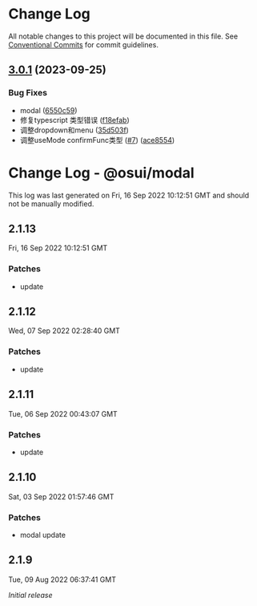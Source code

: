 # Change Log

All notable changes to this project will be documented in this file.
See [Conventional Commits](https://conventionalcommits.org) for commit guidelines.

## [3.0.1](https://gitee.com/gitee-fe/osui/tree/master/compare/v2.1.8...v3.0.1) (2023-09-25)


### Bug Fixes

* modal ([6550c59](https://gitee.com/gitee-fe/osui/tree/master/commits/6550c59106ae8d2a584833be9382aa672d52e467))
* 修复typescript 类型错误 ([f18efab](https://gitee.com/gitee-fe/osui/tree/master/commits/f18efab2a15a47cc163dceba128b521c5522063f))
* 调整dropdown和menu ([35d503f](https://gitee.com/gitee-fe/osui/tree/master/commits/35d503fb44fbc74c851809c07ea5695280e95bb1))
* 调整useMode confirmFunc类型 ([#7](https://gitee.com/gitee-fe/osui/tree/master/issues/7)) ([ace8554](https://gitee.com/gitee-fe/osui/tree/master/commits/ace85547750d990e2646f0e838cc2d12604349eb))





# Change Log - @osui/modal

This log was last generated on Fri, 16 Sep 2022 10:12:51 GMT and should not be manually modified.

## 2.1.13
Fri, 16 Sep 2022 10:12:51 GMT

### Patches

- update

## 2.1.12
Wed, 07 Sep 2022 02:28:40 GMT

### Patches

- update

## 2.1.11
Tue, 06 Sep 2022 00:43:07 GMT

### Patches

- update

## 2.1.10
Sat, 03 Sep 2022 01:57:46 GMT

### Patches

- modal update

## 2.1.9
Tue, 09 Aug 2022 06:37:41 GMT

_Initial release_
